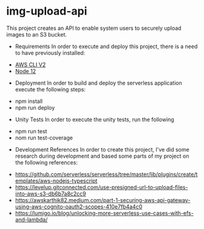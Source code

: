 # img-upload-api
This project creates an API to enable system users to securely upload images to an S3 bucket.

* Requirements
In order to execute and deploy this project, there is a need to have previously installed:
- [AWS CLI V2](https://docs.aws.amazon.com/cli/latest/userguide/install-cliv2.html) 
- [Node 12](https://nodejs.org/en/download/package-manager/)

* Deployment
In order to build and deploy the serverless application execute the following steps:
- npm install
- npm run deploy

* Unity Tests
In order to execute the unity tests, run the following
- npm run test
- nom run test-coverage

* Development References
In order to create this project, I've did some research during development and based some parts of my project on the following references:
- https://github.com/serverless/serverless/tree/master/lib/plugins/create/templates/aws-nodejs-typescript
- https://levelup.gitconnected.com/use-presigned-url-to-upload-files-into-aws-s3-db6b7a8c2cc9
- https://awskarthik82.medium.com/part-1-securing-aws-api-gateway-using-aws-cognito-oauth2-scopes-410e7fb4a4c0
- https://lumigo.io/blog/unlocking-more-serverless-use-cases-with-efs-and-lambda/


